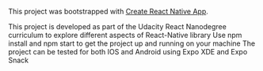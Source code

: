 This project was bootstrapped with [Create React Native App](https://github.com/react-community/create-react-native-app).

This project is developed as part of the Udacity React Nanodegree curriculum to explore different aspects of React-Native library
Use npm install and npm start to get the project up and running on your machine
The project can be tested for both IOS and Android using Expo XDE and Expo Snack
